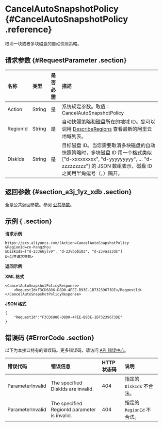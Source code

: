 # CancelAutoSnapshotPolicy {#CancelAutoSnapshotPolicy .reference}

取消一块或者多块磁盘的自动快照策略。

## 请求参数 {#RequestParameter .section}

|名称|类型|是否必需|描述|
|:-|:-|:---|:-|
|Action|String|是|系统规定参数。取值：CancelAutoSnapshotPolicy|
|RegionId|String|是|自动快照策略和磁盘所在的地域 ID。您可以调用 [DescribeRegions](cn.zh-CN/API参考/地域/DescribeRegions.md#) 查看最新的阿里云地域列表。|
|DiskIds|String|是|目标磁盘 ID。当您需要取消多块磁盘的自动快照策略时，多块磁盘 ID 用一个格式类似 \["d-xxxxxxxxx", "d-yyyyyyyyy", … "d-zzzzzzzzz"\] 的 JSON 数组表示，磁盘 ID 之间用半角逗号（`,`）隔开。|

## 返回参数 {#section_a3j_1yz_xdb .section}

全是公共返回参数。参阅 [公共参数](cn.zh-CN/API参考/调用方式/公共参数.md#commonResponseParameters)。

## 示例 { .section}

**请求示例** 

```
https://ecs.aliyuncs.com/?Action=CancelAutoSnapshotPolicy
&RegionId=cn-hangzhou
&DiskIds=["d-233e6ylv0", "d-23vbpbi03", "d-23vasz3ds"]
&<公共请求参数>
```

**返回示例** 

**XML 格式**

```
<CancelAutoSnapshotPolicyResponse>
    <RequestId>F3CD6886-D8D0-4FEE-B93E-1B73239673DE</RequestId>
</CancelAutoSnapshotPolicyResponse>
```

 **JSON 格式** 

```
{
    "RequestId":"F3CD6886-D8D0-4FEE-B93E-1B73239673DE"
}
```

## 错误码 {#ErrorCode .section}

以下为本接口特有的错误码。更多错误码，请访问 [API 错误中心](https://error-center.aliyun.com/status/product/Ecs)。

|错误代码|错误信息|HTTP 状态码|说明|
|:---|:---|:-------|:-|
|ParameterInvalid|The specified DiskIds are invalid.|404|指定的 `DiskIds` 不合法。|
|ParameterInvalid|The specified RegionId parameter is invalid.|404|指定的 `RegionId` 不合法。|

